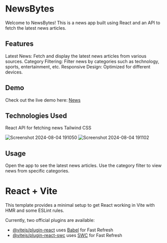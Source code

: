 # NewsBytes
Welcome to NewsBytes! This is a news app built using React and an API to fetch the latest news articles.

## Features
Latest News: Fetch and display the latest news articles from various sources.
Category Filtering: Filter news by categories such as technology, sports, entertainment, etc.
Responsive Design: Optimized for different devices.
## Demo
Check out the live demo here: [News](https://news-bytes-three.vercel.app/)

## Technologies Used
React
API for fetching news
Tailwind CSS

![Screenshot 2024-08-04 191050](https://github.com/user-attachments/assets/14f448e8-b8f6-420f-bb0d-b88e51bd9eef)
![Screenshot 2024-08-04 191102](https://github.com/user-attachments/assets/c57f5e1f-10c6-4d36-8aff-84dbb0da1ea3)


## Usage
Open the app to see the latest news articles.
Use the category filter to view news from specific categories.

# React + Vite

This template provides a minimal setup to get React working in Vite with HMR and some ESLint rules.

Currently, two official plugins are available:

- [@vitejs/plugin-react](https://github.com/vitejs/vite-plugin-react/blob/main/packages/plugin-react/README.md) uses [Babel](https://babeljs.io/) for Fast Refresh
- [@vitejs/plugin-react-swc](https://github.com/vitejs/vite-plugin-react-swc) uses [SWC](https://swc.rs/) for Fast Refresh

